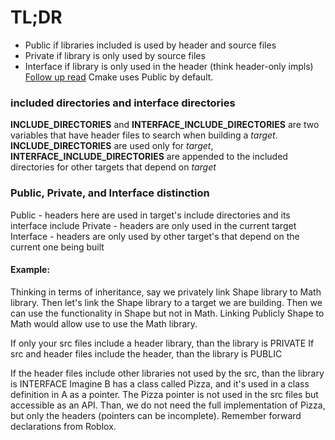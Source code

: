 # TL;DR 
- Public if libraries included is used by header and source files
- Private if library is only used by source files
- Interface if library is only used in the header (think header-only impls)
[Follow up read](https://kubasejdak.com/modern-cmake-is-like-inheritance)
Cmake uses Public by default. 


### included directories and interface directories
**INCLUDE_DIRECTORIES** and **INTERFACE_INCLUDE_DIRECTORIES** are two variables that have header files to search when building a *target*. **INCLUDE_DIRECTORIES** are used only for *target*, **INTERFACE_INCLUDE_DIRECTORIES** are appended to the included directories for other targets that depend on *target* 

### Public, Private, and Interface distinction
Public - headers here are used in target's include directories and its interface include
Private - headers are only used in the current target
Interface - headers are only used by other target's that depend on the current one being built

#### Example:
Thinking in terms of inheritance, say we privately link Shape library to Math library. Then let's link the Shape library to a target we are building. Then we can use the functionality in Shape but not in Math. Linking Publicly Shape to Math would allow use to use the Math library.

If only your src files include a header library, than the library is PRIVATE
If src and header files include the header, than the library is PUBLIC

If the header files include other libraries not used by the src, than the library is INTERFACE
Imagine B has a class called Pizza, and it's used in a class definition in A as a pointer. The Pizza pointer is not used in the src files but accessible as an API. Than, we do not need the full implementation of Pizza, but only the headers (pointers can be incomplete). Remember forward declarations from Roblox. 